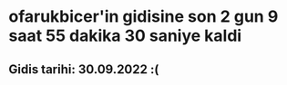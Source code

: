 # ofarukbicer'in gidisine son 2 gun 9 saat 55 dakika 30 saniye kaldi

## Gidis tarihi: 30.09.2022 :(
